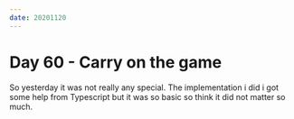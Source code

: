 ```yaml
---
date: 20201120
---
```


# Day 60 - Carry on the game

So yesterday it was not really any special. The implementation i did i got some help from Typescript but it was so basic so think it did not matter so much.
